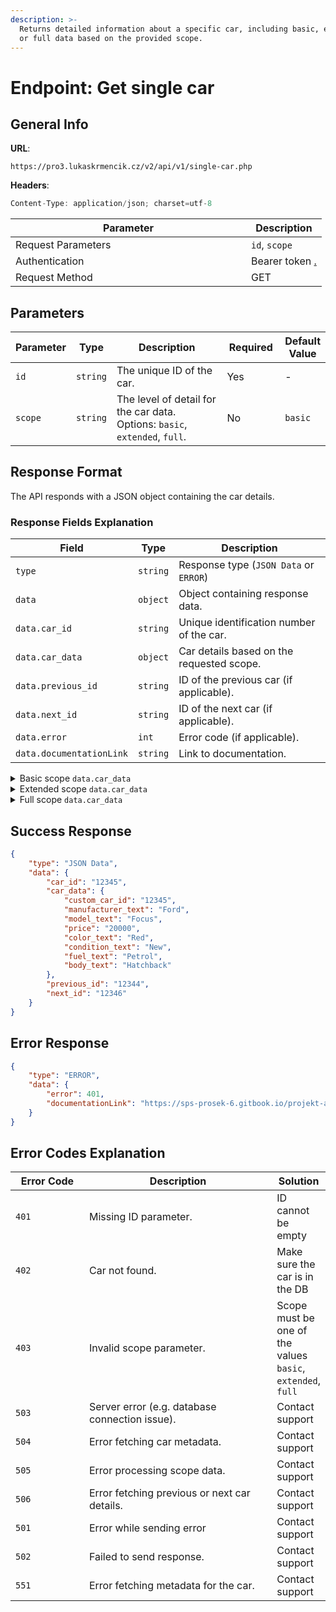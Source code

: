 ```yaml
---
description: >-
  Returns detailed information about a specific car, including basic, extended,
  or full data based on the provided scope.
---
```


# Endpoint: Get single car

## General Info

**URL**:&#x20;

```url
https://pro3.lukaskrmencik.cz/v2/api/v1/single-car.php
```

**Headers**:

```javascript
Content-Type: application/json; charset=utf-8
```

<table><thead><tr><th width="361">Parameter</th><th>Description</th></tr></thead><tbody><tr><td>Request Parameters</td><td><code>id</code>, <code>scope</code></td></tr><tr><td>Authentication</td><td>Bearer token <a data-mention href="./">.</a></td></tr><tr><td>Request Method</td><td>GET</td></tr></tbody></table>

## Parameters

<table><thead><tr><th>Parameter</th><th>Type</th><th width="296">Description</th><th width="90">Required</th><th>Default Value</th></tr></thead><tbody><tr><td><code>id</code></td><td><code>string</code></td><td>The unique ID of the car.</td><td>Yes</td><td>-</td></tr><tr><td><code>scope</code></td><td><code>string</code></td><td>The level of detail for the car data. Options: <code>basic</code>, <code>extended</code>, <code>full</code>.</td><td>No</td><td><code>basic</code></td></tr></tbody></table>

## Response Format

The API responds with a JSON object containing the car details.

### Response Fields Explanation

| Field                    | Type     | Description                               |
| ------------------------ | -------- | ----------------------------------------- |
| `type`                   | `string` | Response type (`JSON Data` or `ERROR`)    |
| `data`                   | `object` | Object containing response data.          |
| `data.car_id`            | `string` | Unique identification number of the car.  |
| `data.car_data`          | `object` | Car details based on the requested scope. |
| `data.previous_id`       | `string` | ID of the previous car (if applicable).   |
| `data.next_id`           | `string` | ID of the next car (if applicable).       |
| `data.error`             | `int`    | Error code (if applicable).               |
| `data.documentationLink` | `string` | Link to documentation.                    |

<details>

<summary>Basic scope <code>data.car_data</code></summary>

<table><thead><tr><th width="222">Field</th><th width="89">Type</th><th>Description</th></tr></thead><tbody><tr><td><code>custom_car_id</code></td><td>String</td><td>Custom ID for the car</td></tr><tr><td><code>manufacturer_text</code></td><td>String</td><td>Car manufacturer</td></tr><tr><td><code>model_text</code></td><td>String</td><td>Car model</td></tr><tr><td><code>type_info</code></td><td>String</td><td>Type of the car</td></tr><tr><td><code>price</code></td><td>Float</td><td>Price of the car</td></tr><tr><td><code>price_mena_text</code></td><td>String</td><td>Currency of the price</td></tr><tr><td><code>color_text</code></td><td>String</td><td>Car color</td></tr><tr><td><code>condition_text</code></td><td>String</td><td>Condition of the car</td></tr><tr><td><code>fuel_text</code></td><td>String</td><td>Fuel type</td></tr><tr><td><code>body_text</code></td><td>String</td><td>Body type</td></tr><tr><td><code>date_in</code></td><td>Date</td><td>Date when the car entered</td></tr><tr><td><code>tachometr</code></td><td>Integer</td><td>Car odometer reading</td></tr><tr><td><code>tachometr_unit_text</code></td><td>String</td><td>Odometer unit (e.g., km, miles)</td></tr><tr><td><code>note</code></td><td>String</td><td>Additional notes</td></tr></tbody></table>

</details>

<details>

<summary>Extended scope <code>data.car_data</code></summary>

<table><thead><tr><th width="239">Field</th><th width="84">Type</th><th>Description</th></tr></thead><tbody><tr><td><code>custom_car_id</code></td><td>String</td><td>Custom ID for the car</td></tr><tr><td><code>manufacturer_text</code></td><td>String</td><td>Car manufacturer</td></tr><tr><td><code>model_text</code></td><td>String</td><td>Car model</td></tr><tr><td><code>type_info</code></td><td>String</td><td>Type of the car</td></tr><tr><td><code>price</code></td><td>Float</td><td>Price of the car</td></tr><tr><td><code>price_mena_text</code></td><td>String</td><td>Currency of the price</td></tr><tr><td><code>color_text</code></td><td>String</td><td>Car color</td></tr><tr><td><code>condition_text</code></td><td>String</td><td>Condition of the car</td></tr><tr><td><code>fuel_text</code></td><td>String</td><td>Fuel type</td></tr><tr><td><code>body_text</code></td><td>String</td><td>Body type</td></tr><tr><td><code>date_in</code></td><td>Date</td><td>Date when the car entered</td></tr><tr><td><code>tachometr</code></td><td>Integer</td><td>Car odometer reading</td></tr><tr><td><code>tachometr_unit_text</code></td><td>String</td><td>Odometer unit (e.g., km, miles)</td></tr><tr><td><code>note</code></td><td>String</td><td>Additional notes</td></tr><tr><td><code>engine_power</code></td><td>Integer</td><td>Engine power (in horsepower or kW)</td></tr><tr><td><code>engine_power_text</code></td><td>String</td><td>Engine power description</td></tr><tr><td><code>engine_volume</code></td><td>Float</td><td>Engine volume (in liters)</td></tr><tr><td><code>typ_hybridu_text</code></td><td>String</td><td>Hybrid type (e.g., Plug-in)</td></tr><tr><td><code>plug_in</code></td><td>Integer</td><td>Plug-in hybrid (1 if yes, 0 if no)</td></tr><tr><td><code>t_moment</code></td><td>Integer</td><td>Torque value (e.g., in Nm)</td></tr><tr><td><code>pocet_dveri</code></td><td>Integer</td><td>Number of doors</td></tr><tr><td><code>pocet_mist</code></td><td>Integer</td><td>Number of seats</td></tr><tr><td><code>first_owner</code></td><td>Integer</td><td>First owner status (1 if yes, 0 if no)</td></tr><tr><td><code>not_crashed</code></td><td>Integer</td><td>Not crashed (1 if yes, 0 if no)</td></tr><tr><td><code>financovani_pozn</code></td><td>String</td><td>Financing notes</td></tr><tr><td><code>service_book</code></td><td>Integer</td><td>Availability of service book (1 if yes, 0 if no)</td></tr><tr><td><code>made_date</code></td><td>Date</td><td>Production date</td></tr><tr><td><code>price_puvodni</code></td><td>Float</td><td>Original price</td></tr><tr><td><code>price_end</code></td><td>Float</td><td>Final price</td></tr><tr><td><code>kategorie_text</code></td><td>String</td><td>Car category</td></tr><tr><td><code>kind_text</code></td><td>String</td><td>Car type (e.g., sedan, SUV)</td></tr></tbody></table>

</details>

<details>

<summary>Full scope <code>data.car_data</code></summary>

<table><thead><tr><th width="203">Field</th><th width="80">Type</th><th width="368">Description</th></tr></thead><tbody><tr><td><code>body_klic</code></td><td>string</td><td>Key for body type</td></tr><tr><td><code>body_text</code></td><td>string</td><td>Text representation of the body type (e.g., SUV)</td></tr><tr><td><code>cebia_report</code></td><td>string</td><td>Report from CEBIA</td></tr><tr><td><code>cena_na_leasing</code></td><td>string</td><td>Leasing price</td></tr><tr><td><code>cena_na_leasing_2</code></td><td>string</td><td>Alternative leasing price</td></tr><tr><td><code>color_klic</code></td><td>string</td><td>Key for car color</td></tr><tr><td><code>color_text</code></td><td>string</td><td>Text description of car color (e.g., gray metallic)</td></tr><tr><td><code>condition_klic</code></td><td>string</td><td>Key for the condition of the car (e.g., new)</td></tr><tr><td><code>condition_text</code></td><td>string</td><td>Text description of the car's condition (e.g., new vehicle)</td></tr><tr><td><code>custom_car_id</code></td><td>string</td><td>Custom car identifier</td></tr><tr><td><code>date_in</code></td><td>string</td><td>Date the car was listed (YYYY-MM-DD)</td></tr><tr><td><code>dojezd</code></td><td>string</td><td>Range of the car (in km)</td></tr><tr><td><code>dokumenty</code></td><td>string</td><td>Documents related to the car</td></tr><tr><td><code>emise</code></td><td>string</td><td>Emissions</td></tr><tr><td><code>engine_power</code></td><td>string</td><td>Engine power (in kW)</td></tr><tr><td><code>engine_power_klic</code></td><td>string</td><td>Key for engine power</td></tr><tr><td><code>engine_power_text</code></td><td>string</td><td>Text representation of engine power (e.g., kW)</td></tr><tr><td><code>engine_volume</code></td><td>string</td><td>Engine volume (in cubic centimeters)</td></tr><tr><td><code>equipment</code></td><td>string</td><td>Equipment list for the car</td></tr><tr><td><code>evid_cislo</code></td><td>string</td><td>Evidence number</td></tr><tr><td><code>financovani</code></td><td>string</td><td>Financing options</td></tr><tr><td><code>financovani_pozn</code></td><td>string</td><td>Financing notes (e.g., VAT deduction available)</td></tr><tr><td><code>first_owner</code></td><td>string</td><td>Indicates if the car is a first-owner vehicle (0 for no, 1 for yes)</td></tr><tr><td><code>fuel_klic</code></td><td>string</td><td>Key for fuel type</td></tr><tr><td><code>fuel_text</code></td><td>string</td><td>Fuel type text (e.g., hybrid - petrol)</td></tr><tr><td><code>kap_akumulatoru</code></td><td>string</td><td>Battery capacity</td></tr><tr><td><code>kategorie_klic</code></td><td>string</td><td>Key for vehicle category</td></tr><tr><td><code>kategorie_text</code></td><td>string</td><td>Text description of the vehicle category (e.g., new)</td></tr><tr><td><code>kind_klic</code></td><td>string</td><td>Key for the vehicle type</td></tr><tr><td><code>kind_text</code></td><td>string</td><td>Text description of the vehicle type (e.g., personal car)</td></tr><tr><td><code>made_date</code></td><td>string</td><td>Manufacture date (YYYY-MM)</td></tr><tr><td><code>manufacturer_klic</code></td><td>string</td><td>Key for the manufacturer</td></tr><tr><td><code>manufacturer_text</code></td><td>string</td><td>Text description of the manufacturer (e.g., Peugeot)</td></tr><tr><td><code>max_rychlost</code></td><td>string</td><td>Maximum speed (in km/h)</td></tr><tr><td><code>met_dojezdu_klic</code></td><td>string</td><td>Key for range information</td></tr><tr><td><code>met_dojezdu_text</code></td><td>string</td><td>Range information text (e.g., unspecified)</td></tr><tr><td><code>met_spotreby_klic</code></td><td>string</td><td>Key for fuel consumption</td></tr><tr><td><code>met_spotreby_text</code></td><td>string</td><td>Fuel consumption text (e.g., unspecified)</td></tr><tr><td><code>model_klic</code></td><td>string</td><td>Key for the car model</td></tr><tr><td><code>model_text</code></td><td>string</td><td>Text description of the car model (e.g., 3008)</td></tr><tr><td><code>nabijeci_doba_1</code></td><td>string</td><td>Charging time option 1</td></tr><tr><td><code>nabijeci_doba_2</code></td><td>string</td><td>Charging time option 2</td></tr><tr><td><code>nabijeci_doba_3</code></td><td>string</td><td>Charging time option 3</td></tr><tr><td><code>nabijeci_vykon_1</code></td><td>string</td><td>Charging power option 1</td></tr><tr><td><code>nabijeci_vykon_2</code></td><td>string</td><td>Charging power option 2</td></tr><tr><td><code>nabijeci_vykon_3</code></td><td>string</td><td>Charging power option 3</td></tr><tr><td><code>neverejny</code></td><td>string</td><td>Indicates whether the car is private or public</td></tr><tr><td><code>not_crashed</code></td><td>string</td><td>Indicates whether the car has been in a crash (0 for no, 1 for yes)</td></tr><tr><td><code>note</code></td><td>string</td><td>Additional notes about the car</td></tr><tr><td><code>odpocet_2</code></td><td>string</td><td>VAT deduction eligibility (1 for yes, 0 for no)</td></tr><tr><td><code>photo_3D</code></td><td>string</td><td>3D photo availability (1 for yes, 0 for no)</td></tr><tr><td><code>photos</code></td><td>string</td><td>Photos of the car</td></tr><tr><td><code>plug_in</code></td><td>string</td><td>Indicates whether the car is a plug-in hybrid (1 for yes, 0 for no)</td></tr><tr><td><code>pocet_dveri</code></td><td>string</td><td>Number of doors</td></tr><tr><td><code>pocet_mist</code></td><td>string</td><td>Number of seats</td></tr><tr><td><code>price</code></td><td>string</td><td>Price of the car</td></tr><tr><td><code>price_2</code></td><td>string</td><td>Alternative price</td></tr><tr><td><code>price_end</code></td><td>string</td><td>Final price</td></tr><tr><td><code>price_end_2</code></td><td>string</td><td>Final alternative price</td></tr><tr><td><code>price_mena_klic</code></td><td>string</td><td>Currency key (e.g., CZK)</td></tr><tr><td><code>price_mena_klic_2</code></td><td>string</td><td>Alternative currency key</td></tr><tr><td><code>price_mena_text</code></td><td>string</td><td>Currency text (e.g., CZK)</td></tr><tr><td><code>price_mena_text_2</code></td><td>string</td><td>Alternative currency text</td></tr><tr><td><code>price_puvodni</code></td><td>string</td><td>Original price</td></tr><tr><td><code>price_puvodni_2</code></td><td>string</td><td>Alternative original price</td></tr><tr><td><code>radkova_loga</code></td><td>string</td><td>Row logo</td></tr><tr><td><code>service_book</code></td><td>string</td><td>Service book availability (1 for yes, 0 for no)</td></tr><tr><td><code>spotreba</code></td><td>string</td><td>Fuel consumption</td></tr><tr><td><code>spotreba_jedn</code></td><td>string</td><td>Unit for fuel consumption (e.g., l for liters)</td></tr><tr><td><code>state_klic</code></td><td>string</td><td>State key (e.g., CZ for Czech Republic)</td></tr><tr><td><code>state_text</code></td><td>string</td><td>State text (e.g., Czech Republic)</td></tr><tr><td><code>stk_to</code></td><td>string</td><td>Technical inspection expiry date</td></tr><tr><td><code>t_moment</code></td><td>string</td><td>Torque</td></tr><tr><td><code>tachometr</code></td><td>string</td><td>Odometer reading (in km)</td></tr><tr><td><code>tachometr_unit_klic</code></td><td>string</td><td>Unit key for odometer reading</td></tr><tr><td><code>tachometr_unit_text</code></td><td>string</td><td>Unit text for odometer reading (e.g., km)</td></tr><tr><td><code>tuning</code></td><td>string</td><td>Tuning information</td></tr><tr><td><code>typ_akumulatoru_klic</code></td><td>string</td><td>Battery type key</td></tr><tr><td><code>typ_akumulatoru_text</code></td><td>string</td><td>Battery type text</td></tr><tr><td><code>typ_klic</code></td><td>string</td><td>Key for the car type</td></tr><tr><td><code>typ_text</code></td><td>string</td><td>Car type text (e.g., electric car)</td></tr><tr><td><code>vehicle_id</code></td><td>string</td><td>Unique identifier for the vehicle</td></tr><tr><td><code>vybava</code></td><td>string</td><td>Equipment list</td></tr><tr><td><code>vybava_text</code></td><td>string</td><td>Text representation of car equipment</td></tr><tr><td><code>vin</code></td><td>string</td><td>Vehicle identification number (VIN)</td></tr><tr><td><code>vstupni_certifikat</code></td><td>string</td><td>Input certificate availability (1 for yes, 0 for no)</td></tr><tr><td><code>vystupni_certifikat</code></td><td>string</td><td>Exit certificate availability (1 for yes, 0 for no)</td></tr><tr><td><code>warranty</code></td><td>string</td><td>Warranty availability (1 for yes, 0 for no)</td></tr></tbody></table>

</details>

## Success Response

```json
{
    "type": "JSON Data",
    "data": {
        "car_id": "12345",
        "car_data": {
            "custom_car_id": "12345",
            "manufacturer_text": "Ford",
            "model_text": "Focus",
            "price": "20000",
            "color_text": "Red",
            "condition_text": "New",
            "fuel_text": "Petrol",
            "body_text": "Hatchback"
        },
        "previous_id": "12344",
        "next_id": "12346"
    }
}
```

## Error Response

```json
{
    "type": "ERROR",
    "data": {
        "error": 401,
        "documentationLink": "https://sps-prosek-6.gitbook.io/projekt-api/endpoint-get-cars"
    }
}
```

## Error Codes Explanation

<table><thead><tr><th width="136">Error Code</th><th width="393">Description</th><th>Solution</th></tr></thead><tbody><tr><td><code>401</code></td><td>Missing ID parameter.</td><td>ID cannot be empty</td></tr><tr><td><code>402</code></td><td>Car not found.</td><td>Make sure the car is in the DB</td></tr><tr><td><code>403</code></td><td>Invalid scope parameter.</td><td>Scope must be one of the values <code>basic</code>, <code>extended</code>, <code>full</code></td></tr><tr><td><code>503</code></td><td>Server error (e.g. database connection issue).</td><td>Contact support</td></tr><tr><td><code>504</code></td><td>Error fetching car metadata.</td><td>Contact support</td></tr><tr><td><code>505</code></td><td>Error processing scope data.</td><td>Contact support</td></tr><tr><td><code>506</code></td><td>Error fetching previous or next car details.</td><td>Contact support</td></tr><tr><td><code>501</code></td><td>Error while sending error</td><td>Contact support</td></tr><tr><td><code>502</code></td><td>Failed to send response.</td><td>Contact support</td></tr><tr><td><code>551</code></td><td>Error fetching metadata for the car.</td><td>Contact support</td></tr></tbody></table>

